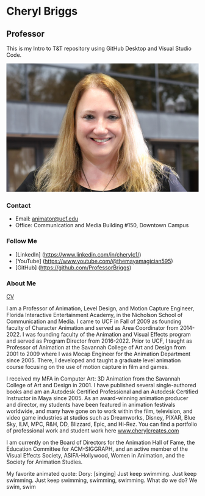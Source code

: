 # Cheryl Briggs
## Professor
This is my Intro to T&T repository using GitHub Desktop and Visual Studio Code.

![Photo of Cheryl Briggs](bio_CherylBriggs.jpg)

### Contact
- Email: animator@ucf.edu
- Office: Communication and Media Building #150, Downtown Campus

### Follow Me
- [LinkedIn] (https://www.linkedin.com/in/cherylc1/)
- [YouTube] (https://www.youtube.com/@themayamagician595)
- [GitHub] (https://github.com/ProfessorBriggs) 

### About Me
[CV](Briggs_CV.md)

I am a Professor of Animation, Level Design, and Motion Capture Engineer, Florida Interactive Entertainment Academy, in the Nicholson School of Communication and Media. I came to UCF in Fall of 2009 as founding faculty of Character Animation and served as Area Coordinator from 2014-2022. I was founding faculty of the Animation and Visual Effects program and served as Program Director from 2016-2022. Prior to UCF, I taught as Professor of Animation at the Savannah College of Art and Design from 2001 to 2009 where I was Mocap Engineer for the Animation Department since 2005. There, I developed and taught a graduate level animation course focusing on the use of motion capture in film and games.

​I received my MFA in Computer Art: 3D Animation from the Savannah College of Art and Design in 2001. I have published several single-authored books and am an Autodesk Certified Professional and an Autodesk Certified Instructor in Maya since 2005. As an award-winning animation producer and director, my students have been featured in animation festivals worldwide, and many have gone on to work within the film, television, and video game industries at studios such as Dreamworks, Disney, PIXAR, Blue Sky, ILM, MPC, R&H, DD, Blizzard, Epic, and Hi-Rez. You can find a portfolio of professional work and student work here www.cherylcreates.com

I am currently on the Board of Directors for the Animation Hall of Fame, the Education Committee for ACM-SIGGRAPH, and  an active member of the Visual Effects Society, ASIFA-Hollywood, Women in Animation, and the Society for Animation Studies.

My favorite animated quote:
Dory: [singing] Just keep swimming. Just keep swimming. Just keep swimming, swimming, swimming. What do we do? We swim, swim
